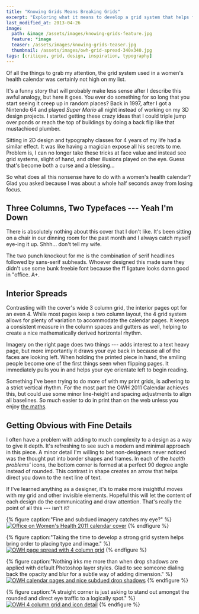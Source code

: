 ```yaml
---
title: "Knowing Grids Means Breaking Grids"
excerpt: "Exploring what it means to develop a grid system that helps facilitate strong design with purpose."
last_modified_at: 2013-04-26
image: 
  path: &image /assets/images/knowing-grids-feature.jpg
  feature: *image
  teaser: /assets/images/knowing-grids-teaser.jpg
  thumbnail: /assets/images/owh-grid-spread-340x340.jpg
tags: [critique, grid, design, inspiration, typography]
---
```


Of all the things to grab my attention, the grid system used in a women's health calendar was certainly not high on my list.

It's a funny story that will probably make less sense after I describe this awful analogy, but here it goes. You ever do something for so long that you start seeing it creep up in random places? Back in 1997, after I got a Nintendo 64 and played *Super Mario* all night instead of working on my 3D design projects. I started getting these crazy ideas that I could triple jump over ponds or reach the top of buildings by doing a back flip like that mustachioed plumber.

Sitting in 2D design and typography classes for 4 years of my life had a similar effect. It was like having a magician expose all his secrets to me. Problem is, I can no longer take these tricks at face value and instead see grid systems, slight of hand, and other illusions played on the eye. Guess that's become both a curse and a blessing...

So what does all this nonsense have to do with a women's health calendar? Glad you asked because I was about a whole half seconds away from losing focus.

## Three Columns, Two Typefaces --- Yeah I'm Down

There is absolutely nothing about this cover that I don't like. It's been sitting on a chair in our dinning room for the past month and I always catch myself eye-ing it up. Shhh... don't tell my wife.

The two punch knockout for me is the combination of serif headlines followed by sans-serif subheads. Whoever designed this made sure they didn't use some bunk freebie font because the ff ligature looks damn good in "office. A+.

## Interior Spreads

Contrasting with the cover's wide 3 column grid, the interior pages opt for an even 4. While most pages keep a two column layout, the 4 grid system allows for plenty of variation to accommodate the calendar pages. It keeps a consistent measure in the column spaces and gutters as well, helping to create a nice mathematically derived horizontal rhythm.

Imagery on the right page does two things --- adds interest to a text heavy page, but more importantly it draws your eye back in because all of the faces are looking left. When holding the printed piece in hand, the smiling people become one of the first things seen when flipping pages. It immediately pulls you in and helps your eye orientate left to begin reading.

Something I've been trying to do more of with my print grids, is adhering to a strict vertical rhythm. For the most part the OWH 2011 Calendar achieves this, but could use some minor line-height and spacing adjustments to align all baselines. So much easier to do in print than on the web unless you enjoy [the maths](http://www.alistapart.com/articles/settingtypeontheweb).

## Getting Obvious with Fine Details

I often have a problem with adding to much complexity to a design as a way to give it depth. It's refreshing to see such a modern and minimal approach in this piece. A minor detail I'm willing to bet non-designers never noticed was the thought put into border shapes and frames. In each of the *health problems'* icons, the bottom corner is formed at a perfect 90 degree angle instead of rounded. This contrast in shape creates an arrow that helps direct you down to the next line of text.

If I've learned anything as a designer, it's to make more insightful moves with my grid and other invisible elements. Hopeful this will let the content of each design do the communicating and draw attention. That's really the point of all this --- isn't it?

{% figure caption:"Fine and subdued imagery catches my eye?" %}
[![Office on Women's Health 2011 calendar cover](/assets/images/owh-grid-cover-300.jpg)](/assets/images/owh-grid-cover-800x452.jpg "calendar cover")
{% endfigure %}

{% figure caption:"Taking the time to develop a strong grid system helps bring order to placing type and image." %}
[![OWH page spread with 4 column grid](/assets/images/owh-grid-spread-300.jpg)](/assets/images/owh-grid-spread-800x454.jpg "4 column grid example")
{% endfigure %}

{% figure caption:"Nothing irks me more than when drop shadows are applied with default Photoshop layer styles. Glad to see someone dialing back the opacity and blur for a subtle way of adding dimension." %}
[![OWH calendar pages and nice subdued drop shadows](/assets/images/owh-grid-calendar-300.jpg)](/assets/images/owh-grid-calendar-800x472.jpg "Subdued drop shadow example")
{% endfigure %}

{% figure caption:"A straight corner is just asking to stand out amongst the rounded and direct eye traffic to a logically spot." %}
[![OWH 4 column grid and icon detail](/assets/images/owh-grid-icons-300.jpg)](/assets/images/owh-grid-icons-620x298.jpg "Icons detail")
{% endfigure %}
